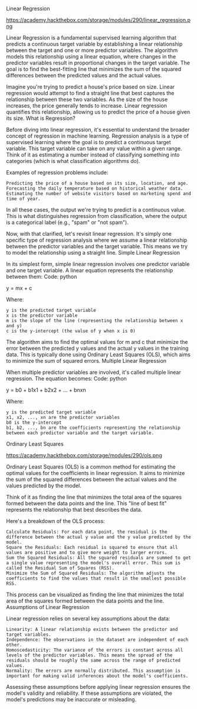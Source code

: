 Linear Regression

https://academy.hackthebox.com/storage/modules/290/linear_regression.png

Linear Regression is a fundamental supervised learning algorithm that predicts a continuous target variable by establishing a linear relationship between the target and one or more predictor variables. The algorithm models this relationship using a linear equation, where changes in the predictor variables result in proportional changes in the target variable. The goal is to find the best-fitting line that minimizes the sum of the squared differences between the predicted values and the actual values.

Imagine you're trying to predict a house's price based on size. Linear regression would attempt to find a straight line that best captures the relationship between these two variables. As the size of the house increases, the price generally tends to increase. Linear regression quantifies this relationship, allowing us to predict the price of a house given its size.
What is Regression?

Before diving into linear regression, it's essential to understand the broader concept of regression in machine learning. Regression analysis is a type of supervised learning where the goal is to predict a continuous target variable. This target variable can take on any value within a given range. Think of it as estimating a number instead of classifying something into categories (which is what classification algorithms do).

Examples of regression problems include:

    Predicting the price of a house based on its size, location, and age.
    Forecasting the daily temperature based on historical weather data.
    Estimating the number of website visitors based on marketing spend and time of year.

In all these cases, the output we're trying to predict is a continuous value. This is what distinguishes regression from classification, where the output is a categorical label (e.g., "spam" or "not spam").

Now, with that clarified, let's revisit linear regression. It's simply one specific type of regression analysis where we assume a linear relationship between the predictor variables and the target variable. This means we try to model the relationship using a straight line.
Simple Linear Regression

In its simplest form, simple linear regression involves one predictor variable and one target variable. A linear equation represents the relationship between them:
Code: python

y = mx + c

Where:

    y is the predicted target variable
    x is the predictor variable
    m is the slope of the line (representing the relationship between x and y)
    c is the y-intercept (the value of y when x is 0)

The algorithm aims to find the optimal values for m and c that minimize the error between the predicted y values and the actual y values in the training data. This is typically done using Ordinary Least Squares (OLS), which aims to minimize the sum of squared errors.
Multiple Linear Regression

When multiple predictor variables are involved, it's called multiple linear regression. The equation becomes:
Code: python

y = b0 + b1x1 + b2x2 + ... + bnxn

Where:

    y is the predicted target variable
    x1, x2, ..., xn are the predictor variables
    b0 is the y-intercept
    b1, b2, ..., bn are the coefficients representing the relationship between each predictor variable and the target variable.

Ordinary Least Squares

https://academy.hackthebox.com/storage/modules/290/ols.png

Ordinary Least Squares (OLS) is a common method for estimating the optimal values for the coefficients in linear regression. It aims to minimize the sum of the squared differences between the actual values and the values predicted by the model.

Think of it as finding the line that minimizes the total area of the squares formed between the data points and the line. This "line of best fit" represents the relationship that best describes the data.

Here's a breakdown of the OLS process:

    Calculate Residuals: For each data point, the residual is the difference between the actual y value and the y value predicted by the model.
    Square the Residuals: Each residual is squared to ensure that all values are positive and to give more weight to larger errors.
    Sum the Squared Residuals: All the squared residuals are summed to get a single value representing the model's overall error. This sum is called the Residual Sum of Squares (RSS).
    Minimize the Sum of Squared Residuals: The algorithm adjusts the coefficients to find the values that result in the smallest possible RSS.

This process can be visualized as finding the line that minimizes the total area of the squares formed between the data points and the line.
Assumptions of Linear Regression

Linear regression relies on several key assumptions about the data:

    Linearity: A linear relationship exists between the predictor and target variables.
    Independence: The observations in the dataset are independent of each other.
    Homoscedasticity: The variance of the errors is constant across all levels of the predictor variables. This means the spread of the residuals should be roughly the same across the range of predicted values.
    Normality: The errors are normally distributed. This assumption is important for making valid inferences about the model's coefficients.

Assessing these assumptions before applying linear regression ensures the model's validity and reliability. If these assumptions are violated, the model's predictions may be inaccurate or misleading.


